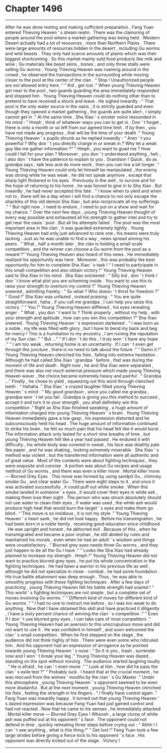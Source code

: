 
# Chapter 1496


---

After he was done resting and making sufficient preparation , Fang Yuan entered Thieving Heaven ’ s dream realm .
There was the clamoring of people around the pool where a market gathering was being held .
Western Desert actually had a lot of resources , more than Northern Plains . There were large amounts of resources hidden in the desert , including Gu worms and wild beasts . They only had scarce amounts of plants which was their biggest shortcoming .
So this market mainly sold food products like milk and wine ; Gu materials like beast skins , bones ; and only three stalls were selling Gu worms .
Young Thieving Heaven was roaming around in the crowd , he observed the transactions in the surrounding while moving closer to the pool at the center of the clan .
“ Stop ! Unauthorized people are not allowed entry here .”
“ Kid , get lost .”
When young Thieving Heaven got near to the pool , two guards guarding the area immediately responded and stopped him .
Young Thieving Heaven could do nothing other than to pretend to have received a shock and leave .
He sighed inwardly : “ That pool is the only water source in the oasis , it is strictly guarded and even though they opened a market gathering , the guards are quite alert , I simply cannot get in .”
At the same time , Sha Xiao ’ s sinister voice resounded in his mind : “ Hmph , think of whatever ways you can to get in . Don ’ t forget , there is only a month or so left from our agreed time limit . If by then , you have not made any progress , that will be the time of your death .”
Young Thieving Heaven ’ s pupils shrunk as he replied inwardly : “ Aren ’ t you powerful ? Why don ’ t you directly charge in or sneak in ? Why let a weak guy like me gather information ?”
“ Hmph , you want to goad me ? How could I fall for your plan ? Moreover , you don ’ t understand anything , heh , I also don ’ t have the patience to explain to you . Grandson ! Quick , do as grandpa says , talk less and do more work , then you can live a bit longer .”
Young Thieving Heaven could only let himself be manipulated , the enemy was strong while he was weak , he did not speak anymore , except that sharp light flickered in his eyes .
Previously in the well , to survive and for the hope of returning to his home , he was forced to give in to Sha Xiao . But inwardly , he had never accepted this fate .
“ I know when to yield and when not to , there will be a day when I will find a chance to not only escape the shackles of this old demon Sha Xiao , but also reciprocate all my sufferings .”
“ But right now , I need to endure , I need to put on a show and wait for my chance .”
Over the next few days , young Thieving Heaven thought of every way possible and exhausted all his strength to gather intel and try to get near the oasis ’ pool .
But all his attempts failed .
The pool was the most important area in the clan , it was guarded extremely tightly .
Young Thieving Heaven had only just advanced to rank one , his means were truly lacking .
Just as he was unable to find a way , news spread among his peers .
“ What , half a month later , the clan is holding a small scale competition , and the winner can choose a Gu worm from the pool as a reward ?” Young Thieving Heaven also heard of this news .
He immediately realized his opportunity was here .
Moreover , this was probably the best opportunity for him to complete Sha Xiao ’ s task !
“ I need to participate in this small competition and also obtain victory !” Young Thieving Heaven said to Sha Xiao in his mind .
Sha Xiao snickered : “ Silly kid , don ’ t think I don ’ t know what plot you are scheming inside . You want to use this to raise your strength to overturn my control ?”
Young Thieving Heaven sneered , admitting frankly : “ So what ? Who doesn ’ t thirst for freedom ?”
“ Good !” Sha Xiao was unfazed , instead praising : “ You are quite straightforward , haha , if you call me grandpa , I can help you seize this victory .”
“ You !” Young Thieving Heaven stiffened , his eyes revealing anger .
“ What , you don ’ t want to ? Think properly , without my help , with your strength and aptitude , how can you win this competition ?” Sha Xiao sneered .
Young Thieving Heaven ’ s expression darkened .
“ I was born as a noble , my life was filled with glory , but I have to bend my back and beg for mercy ! This is a humiliation to my ancestry , I am ruining the reputation of my Sun clan .”
“ But …”
“ If I don ’ t do this , I truly won ’ t have any hope .”
“ I am too weak , returning home is an uncertainty . If I can ’ t even get through this juncture , there is no need to talk about the future .”
“ Damn it !”
Young Thieving Heaven clenched his fists , falling into extreme hesitation .
Although he had called Sha Xiao ‘ grandpa ’ before , that was during the moment of life and death . Right now , he and Sha Xiao were separated , and there was also not much external pressure which made young Thieving Heaven waver , the choice became extremely heavy and painful .
“ Grandpa …” Finally , he chose to yield , squeezing out this word through clenched teeth .
“ Hahaha .” Sha Xiao ’ s crazed laughter filled young Thieving Heaven ’ s mind : “ My good grandson , since you called me grandpa , grandpa won ’ t let you fail . Grandpa is giving you this method to succeed , accept it and turn it to your strength , you shall definitely win this competition .”
Right as Sha Xiao finished speaking , a huge amount of information charged into young Thieving Heaven ’ s brain .
Young Thieving Heaven immediately gave a low gasp , his expression distorted and he subconsciously held his head . The huge amount of information continued to strike his brain , he felt so much pain that his head felt like it would burst .
The information attack only lasted for a short nine breaths of time , but young Thieving Heaven felt like a year had passed .
He endured it with difficulty , his whole body was covered in sweat , his face was deathly pale like paper , and he was shaking , looking extremely miserable .
Sha Xiao ’ s method was violent , but the transferred information were all authentic and of great value .
Most of the contents were about fighting techniques , they were exquisite and concise . A portion was about Gu recipes and usage method of Gu worms , and there was even a killer move .
Mortal killer move — Blurred Grey Eyes .
This move was formed by using sandpit Gu , chimney smoke Gu , and clear water Gu . There were eight steps to it , and once it was activated successfully , it could puff out white smoke .
When this smoke landed in someone ’ s eyes , it would cover their eyes in white ash , making them lose their sight .
The person who was struck absolutely should not use water to clean their eyes , if water was used , the white ash would produce high heat that would burn the target ’ s eyes and make them go blind .
“ This move is so insidious , it is not my style .” Young Thieving Heaven ’ s heart sank , he did not look happy .
Before his transmigration , he had been born in a noble family , receiving good education since childhood . He was upright and honest , he abhorred evil .
Because of this , when he transmigrated and became a poor orphan , he still abided by rules and maintained his morals , even when he had an adult ’ s wisdom and things were unsatisfactory .
“ Blurred grey eyes needs three Gu worms , and they just happen to be all the Gu I have .”
“ Looks like Sha Xiao had already planned to increase my strength . Hmph !”
Young Thieving Heaven did not want to practice blurred grey eyes , he put his whole concentration in the fighting techniques .
He had been a warrior in his previous life as well , although he did not specialize in close - combat , he had some foundation . His true battle attainment was deep enough .
Thus , he was able to smoothly progress with these fighting techniques .
After a few days of practicing , young Thieving Heaven felt his battle strength had soared !
“ This world ’ s fighting techniques are not simple , but a complete set of moves involving Gu worms .”
“ Different kind of moves for different kind of Gu worms .”
“ I had no one to instruct me before , so I was too weak to do anything . Now that I have obtained this skill and have practiced it diligently , I have a sixty percent chance of winning the clan ’ s competition .”
“ Even if I don ’ t use blurred grey eyes , I can take care of most competitors .”
Young Thieving Heaven had an aversion to this unscrupulous move and did not want to use it .
He was confident in himself , and soon welcomed the clan ’ s small competition .
When he first stepped on the stage , the audience did not think highly of him .
There were even some who ridiculed him .
And his opponent had an expression of arrogance as he pointed towards young Thieving Heaven ’ s nose : “ So it is you , trash , surrender now and I won ’ t break your leg .”
Young Thieving Heaven was dazed , standing on the spot without moving .
The audience started laughing loudly .
“ He is afraid , he can ’ t even move .”
“ Look at him , how did he pass the clan ’ s exile test ?”
“ Probably luck . I heard that at the crucial moment , he was rescued from the wolves ’ mouths by the clan ’ s Gu Master .”
Under this atmosphere , young Thieving Heaven ’ s opponent seemed to be even more disdainful .
But at the next moment , young Thieving Heaven clenched his fists , feeling the strength in his fingers .
“ I finally have control again .” Fang Yuan was inwardly happy .
It turned out that young Thieving Heaven ’ s dazed expression was because Fang Yuan had just gained control and had not reacted .
Now that he came to his senses , he immediately attacked .
Mortal killer move — Blurred Grey Eyes !
Whoosh , a large clump of white ash was puffed out at his opponent ’ s face .
The opponent could not defend in time , quickly retreating three steps before crying out : “ Ahhh ! I can ’ t see anything , what is this thing !”
“ Get lost !” Fang Yuan took a few large strides before giving a fierce kick to his opponent ’ s face .
His opponent was directly kicked out of the stage .
Victory !

---

